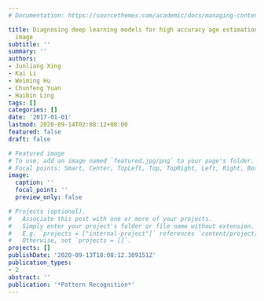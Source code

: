 ```yaml
---
# Documentation: https://sourcethemes.com/academic/docs/managing-content/

title: Diagnosing deep learning models for high accuracy age estimation from a single
  image
subtitle: ''
summary: ''
authors:
- Junliang Xing
- Kai Li
- Weiming Hu
- Chunfeng Yuan
- Haibin Ling
tags: []
categories: []
date: '2017-01-01'
lastmod: 2020-09-14T02:08:12+08:00
featured: false
draft: false

# Featured image
# To use, add an image named `featured.jpg/png` to your page's folder.
# Focal points: Smart, Center, TopLeft, Top, TopRight, Left, Right, BottomLeft, Bottom, BottomRight.
image:
  caption: ''
  focal_point: ''
  preview_only: false

# Projects (optional).
#   Associate this post with one or more of your projects.
#   Simply enter your project's folder or file name without extension.
#   E.g. `projects = ["internal-project"]` references `content/project/deep-learning/index.md`.
#   Otherwise, set `projects = []`.
projects: []
publishDate: '2020-09-13T18:08:12.309151Z'
publication_types:
- 2
abstract: ''
publication: '*Pattern Recognition*'
---
```

